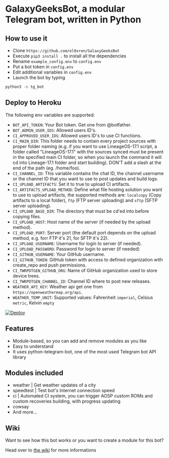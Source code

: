 # GalaxyGeeksBot, a modular Telegram bot, written in Python

## How to use it
- Clone `https://github.com/el0xren/GalaxyGeeksBot`
- Execute `pip3 install .` to install all the dependencies
- Rename `example_config.env` to `config.env`
- Put a bot token in `config.env`
- Edit additional variables in `config.env`
- Launch the bot by typing

```bash
python3 -m tg_bot
```
## Deploy to Heroku
The following env variables are supported:
- `BOT_API_TOKEN`: Your Bot token. Get one from @botfather.
- `BOT_ADMIN_USER_IDS`: Allowed users ID's.
- `CI_APPROVED_USER_IDS`: Allowed users ID's to use CI functions.
- `CI_MAIN_DIR`: This folder needs to contain every project sources with proper folder naming (e.g. if you want to use LineageOS-17.1 script, a folder called "LineageOS-17.1" with the sources synced must be present in the specified main CI folder, so when you launch the command it will cd into Lineage-17.1 folder and start building). DON'T add a slash at the end of the path (eg. /home/foo).
- `CI_CHANNEL_ID`: This variable contains the chat ID, the channel username or the channel ID that you want to use to post updates and build logs.
- `CI_UPLOAD_ARTIFACTS`: Set it to true to upload CI artifacts.
- `CI_ARTIFACTS_UPLOAD_METHOD`: Define what file hosting solution you want to use to upload artifacts, the supported methods are: `localcopy` (Copy artifacts to a local folder), `ftp` (FTP server uploading) and `sftp` (SFTP server uploading).
- `CI_UPLOAD_BASE_DIR`: The directory that must be cd'ed into before copying files.
- `CI_UPLOAD_HOST`: Host name of the server (if needed by the upload method).
- `CI_UPLOAD_PORT`: Server port (the default port depends on the upload method, e.g. forr FTP it's 21, for SFTP it's 22).
- `CI_UPLOAD_USERNAME`: Username for login to server (if needed).
- `CI_UPLOAD_PASSWORD`: Password for login to server (if needed)
- `CI_GITHUB_USERNAME`: Your GitHub username.
- `CI_GITHUB_TOKEN`: GitHub token with access to defined organization with create_repo and push permissions.
- `CI_TWRPDTGEN_GITHUB_ORG`: Name of GitHub organization used to store device trees.
- `CI_TWRPDTGEN_CHANNEL_ID`: Channel ID where to post new releases.
- `WEATHER_API_KEY`: Weather api get one from `https://openweathermap.org/api`.
- `WEATHER_TEMP_UNIT`: Supported values: Fahrenheit `imperial`, Celsius `metric`, Kelvin `empty`
<a href="https://heroku.com/deploy?template=https://github.com/el0xren/GalaxyGeeksBot">
  <img src="https://www.herokucdn.com/deploy/button.svg" alt="Deploy">
</a>

## Features

- Module-based, so you can add and remove modules as you like
- Easy to understand
- It uses python-telegram-bot, one of the most used Telegram bot API library

## Modules included

- weather | Get weather updates of a city
- speedtest | Test bot's Internet connection speed
- ci | Automated CI system, you can trigger AOSP custom ROMs and custom recoveries building, with progress updating
- cowsay
- And more...

## Wiki

Want to see how this bot works or you want to create a module for this bot?

Head over to [the wiki](https://github.com/SebaUbuntu/tg_bot/wiki) for more informations
